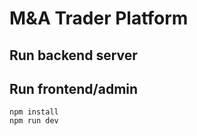 # M&A Trader Platform

## Run backend server





## Run frontend/admin

```
npm install
npm run dev
```

